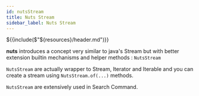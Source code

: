 ```yaml
---
id: nutsStream
title: Nuts Stream
sidebar_label: Nuts Stream
---
```

${{include($"${resources}/header.md")}}

**nuts** introduces a concept very similar to java's Stream but with better extension builtin mechanisms and helper methods : ```NutsStream```

```NutsStream``` are actually wrapper to Stream, Iterator and Iterable and you can create a stream using ```NutsStream.of(...)``` methods.

```NutsStream``` are extensively used in Search Command.
